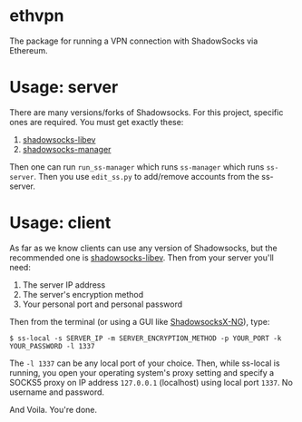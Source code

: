 # ethvpn
The package for running a VPN connection with ShadowSocks via Ethereum.




# Usage: server

There are many versions/forks of Shadowsocks.  For this project, specific ones are required.  You must get exactly these:

1. [shadowsocks-libev](https://github.com/shadowsocks/shadowsocks-libev)
2. [shadowsocks-manager](https://github.com/shadowsocks/shadowsocks-manager)

Then one can run `run_ss-manager` which runs `ss-manager` which runs `ss-server`.  Then you use `edit_ss.py` to add/remove accounts from the ss-server.


# Usage: client

As far as we know clients can use any version of Shadowsocks, but the recommended one is [shadowsocks-libev](https://github.com/shadowsocks/shadowsocks-libev).  Then from your server you'll need:

1. The server IP address
2. The server's encryption method
3. Your personal port and personal password


Then from the terminal (or using a GUI like [ShadowsocksX-NG](https://github.com/shadowsocks/ShadowsocksX-NG)), type:

`$ ss-local -s SERVER_IP -m SERVER_ENCRYPTION_METHOD -p YOUR_PORT -k YOUR_PASSWORD -l 1337`

The `-l 1337` can be any local port of your choice.  Then, while ss-local is running, you open your operating system's proxy setting and specify a SOCKS5 proxy on IP address `127.0.0.1` (localhost) using local port `1337`.  No username and password.

And Voila.  You're done.
